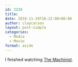 ```yaml
---
id: 2228
title: 
date: 2018-11-29T16:22:08+00:00
author: claycarson
layout: post-simple
categories: 
  - Media
  - Movie
format: aside
---
```

I finished watching [The Machinist](https://www.imdb.com/title/tt0361862/?ref_=nv_sr_1).
<!--more-->